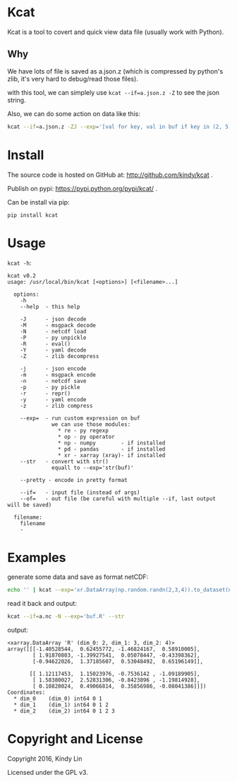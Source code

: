 # Kcat

Kcat is a tool to covert and quick view data file (usually work with Python).


## Why

We have lots of file is saved as a.json.z (which is compressed by python's zlib,
it's very hard to debug/read those files).

with this tool, we can simplely use `kcat --if=a.json.z -Z` to see the json string.

Also, we can do some action on data like this:

```bash
kcat --if=a.json.z -ZJ --exp='[val for key, val in buf if key in (2, 5)]' --str
```


# Install

The source code is hosted on GitHub at: http://github.com/kindy/kcat .

Publish on pypi: https://pypi.python.org/pypi/kcat/ .

Can be install via pip:

```
pip install kcat
```


# Usage

`kcat -h`:

```
kcat v0.2
usage: /usr/local/bin/kcat [<options>] [<filename>...]

  options:
    -h
    --help  - this help

    -J      - json decode
    -M      - msgpack decode
    -N      - netcdf load
    -P      - py unpickle
    -R      - eval()
    -Y      - yaml decode
    -Z      - zlib decompress

    -j      - json encode
    -m      - msgpack encode
    -n      - netcdf save
    -p      - py pickle
    -r      - repr()
    -y      - yaml encode
    -z      - zlib compress

    --exp=  - run custom expression on buf
              we can use those modules:
                * re - py regexp
                * op - py operator
                * np - numpy        - if installed
                * pd - pandas       - if installed
                * xr - xarray (xray)- if installed
    --str   - convert with str()
              equall to --exp='str(buf)'

    --pretty - encode in pretty format

    --if=   - input file (instead of args)
    --of=   - out file (be careful with multiple --if, last output will be saved)

  filename:
    filename
    -
```


# Examples

generate some data and save as format netCDF:

```bash
echo '' | kcat --exp='xr.DataArray(np.random.randn(2,3,4)).to_dataset(name="R")' -n >a.nc
```

read it back and output:

```bash
kcat --if=a.nc -N --exp='buf.R' --str
```

output:
```
<xarray.DataArray 'R' (dim_0: 2, dim_1: 3, dim_2: 4)>
array([[[-1.40528544,  0.62455772, -1.46824167,  0.58910005],
        [ 1.91870803, -1.39927541,  0.05078447, -0.43398362],
        [-0.94622026,  1.37185607,  0.53048492,  0.65196149]],

       [[ 1.12117453,  1.15023976, -0.7536142 , -1.09189905],
        [ 1.58380027,  2.52831306, -0.8423896 , -1.19814928],
        [ 0.10820024,  0.49066814,  0.35856986, -0.08041386]]])
Coordinates:
  * dim_0    (dim_0) int64 0 1
  * dim_1    (dim_1) int64 0 1 2
  * dim_2    (dim_2) int64 0 1 2 3
```

# Copyright and License

Copyright 2016, Kindy Lin

Licensed under the GPL v3.
